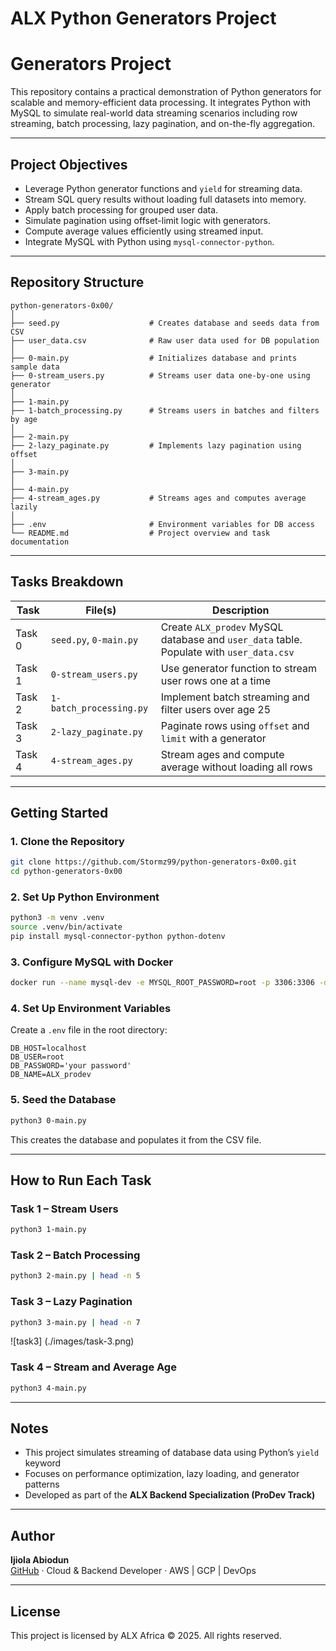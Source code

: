 # ALX Python Generators Project

# Generators Project

This repository contains a practical demonstration of Python generators for scalable and memory-efficient data processing. It integrates Python with MySQL to simulate real-world data streaming scenarios including row streaming, batch processing, lazy pagination, and on-the-fly aggregation.

---

## Project Objectives

- Leverage Python generator functions and `yield` for streaming data.
- Stream SQL query results without loading full datasets into memory.
- Apply batch processing for grouped user data.
- Simulate pagination using offset-limit logic with generators.
- Compute average values efficiently using streamed input.
- Integrate MySQL with Python using `mysql-connector-python`.

---

## Repository Structure

```
python-generators-0x00/
│
├── seed.py                    # Creates database and seeds data from CSV
├── user_data.csv              # Raw user data used for DB population
│
├── 0-main.py                  # Initializes database and prints sample data
├── 0-stream_users.py          # Streams user data one-by-one using generator
│
├── 1-main.py
├── 1-batch_processing.py      # Streams users in batches and filters by age
│
├── 2-main.py
├── 2-lazy_paginate.py         # Implements lazy pagination using offset
│
├── 3-main.py
│
├── 4-main.py
├── 4-stream_ages.py           # Streams ages and computes average lazily
│
├── .env                       # Environment variables for DB access
└── README.md                  # Project overview and task documentation
```

---

## Tasks Breakdown

| Task    | File(s)                        | Description                                                                 |
|---------|-------------------------------|-----------------------------------------------------------------------------|
| Task 0  | `seed.py`, `0-main.py`         | Create `ALX_prodev` MySQL database and `user_data` table. Populate with `user_data.csv` |
| Task 1  | `0-stream_users.py`            | Use generator function to stream user rows one at a time                    |
| Task 2  | `1-batch_processing.py`        | Implement batch streaming and filter users over age 25                      |
| Task 3  | `2-lazy_paginate.py`           | Paginate rows using `offset` and `limit` with a generator                   |
| Task 4  | `4-stream_ages.py`             | Stream ages and compute average without loading all rows                   |

---

## Getting Started

### 1. Clone the Repository
```bash
git clone https://github.com/Stormz99/python-generators-0x00.git
cd python-generators-0x00
```

### 2. Set Up Python Environment
```bash
python3 -m venv .venv
source .venv/bin/activate
pip install mysql-connector-python python-dotenv
```

### 3. Configure MySQL with Docker
```bash
docker run --name mysql-dev -e MYSQL_ROOT_PASSWORD=root -p 3306:3306 -d mysql:8
```

### 4. Set Up Environment Variables
Create a `.env` file in the root directory:
```env
DB_HOST=localhost
DB_USER=root
DB_PASSWORD='your password'
DB_NAME=ALX_prodev
```

### 5. Seed the Database
```bash
python3 0-main.py
```
This creates the database and populates it from the CSV file.

---

## How to Run Each Task

### Task 1 – Stream Users
```bash
python3 1-main.py
```

### Task 2 – Batch Processing
```bash
python3 2-main.py | head -n 5
```

### Task 3 – Lazy Pagination
```bash
python3 3-main.py | head -n 7
```
![task3] (./images/task-3.png)


### Task 4 – Stream and Average Age
```bash
python3 4-main.py
```

---

## Notes

- This project simulates streaming of database data using Python’s `yield` keyword
- Focuses on performance optimization, lazy loading, and generator patterns
- Developed as part of the **ALX Backend Specialization (ProDev Track)**

---

## Author

**Ijiola Abiodun**  
[GitHub](https://github.com/Stormz99) · Cloud & Backend Developer · AWS | GCP | DevOps

---

## License

This project is licensed by ALX Africa © 2025. All rights reserved.

